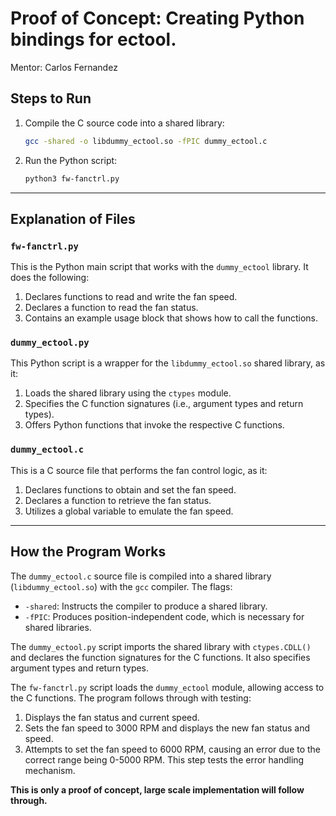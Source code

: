 # Proof of Concept: Creating Python bindings for ectool.
Mentor: Carlos Fernandez


## Steps to Run
1. Compile the C source code into a shared library:
    ```bash
    gcc -shared -o libdummy_ectool.so -fPIC dummy_ectool.c
    ```

2. Run the Python script:
    ```bash
    python3 fw-fanctrl.py
    ```

---

## Explanation of Files

### `fw-fanctrl.py`
This is the Python main script that works with the `dummy_ectool` library. 
It does the following:
1. Declares functions to read and write the fan speed.
2. Declares a function to read the fan status.
3. Contains an example usage block that shows how to call the functions.

### `dummy_ectool.py`
This Python script is a wrapper for the `libdummy_ectool.so` shared library, as it:
1. Loads the shared library using the `ctypes` module.
2. Specifies the C function signatures (i.e., argument types and return types).
3. Offers Python functions that invoke the respective C functions.

### `dummy_ectool.c`
This is a C source file that performs the fan control logic, as it:
1. Declares functions to obtain and set the fan speed.
2. Declares a function to retrieve the fan status.
3. Utilizes a global variable to emulate the fan speed.

---

## How the Program Works

The `dummy_ectool.c` source file is compiled into a shared library (`libdummy_ectool.so`) with the `gcc` compiler. The flags:

- `-shared`: Instructs the compiler to produce a shared library.
- `-fPIC`: Produces position-independent code, which is necessary for shared libraries.

The `dummy_ectool.py` script imports the shared library with `ctypes.CDLL()` and declares the function signatures for the C functions. It also specifies argument types and return types.

The `fw-fanctrl.py` script loads the `dummy_ectool` module, allowing access to the C functions. The program follows through with testing:
1. Displays the fan status and current speed.
2. Sets the fan speed to 3000 RPM and displays the new fan status and speed.
3. Attempts to set the fan speed to 6000 RPM, causing an error due to the correct range being 0-5000 RPM. This step tests the error handling mechanism.

**This is only a proof of concept, large scale implementation will follow through.**